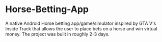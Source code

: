 # Horse-Betting-App
A native Android Horse betting app/game/simulator inspired by GTA V's Inside Track that allows the user to place bets on a horse and win virtual money. The project was built in roughly 2-3 days.
